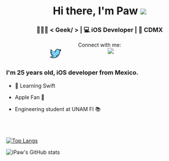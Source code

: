 
<div align="center">
   <h1>Hi there, I'm Paw  <img src="https://media.giphy.com/media/hvRJCLFzcasrR4ia7z/giphy.gif" width="25px"> </h1>
</div>

<div align="center">
<h3>👩🏻‍💻 < Geek/ > | 💻 iOS Developer | 📍 CDMX  </h3>
</div>
   
<p align='center'>
  Connect with me:
  <br>
<a href="https://twitter.com/PawizAcked"><img height="30" src="https://raw.githubusercontent.com/8bithemant/8bithemant/master/twitter.png?raw=true"></a>&nbsp;&nbsp;




<img align='right' src="https://media.giphy.com/media/M9gbBd9nbDrOTu1Mqx/giphy.gif" width="230">


<br>
<p align="center">
  <h3> I'm 25 years old, iOS developer from Mexico.</h3>
</p>

 - 📝 Learning Swift 
   
 - Apple Fan 
 
 - Engineering student at UNAM FI 📚
 <br>
<br>
   </p>
   


[![Top Langs](https://github-readme-stats.vercel.app/api/top-langs/?username=ipaws&layout=compact)](https://github.com/anuraghazra/github-readme-stats)

![iPaw's GitHub stats](https://github-readme-stats.vercel.app/api?username=ipaws&show_icons=true&theme=radical)
